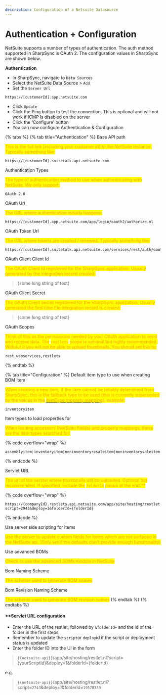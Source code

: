 ```yaml
---
description: Configuration of a Netsuite Datasource
---
```


# Authentication + Configuration

NetSuite supports a number of types of authentication. The auth method supported in SharpSync is OAuth 2. The configuration values in SharpSync are shown below.

**Authentication**

* In SharpSync, navigate to `Data Sources`&#x20;
* Select the NetSuite Data Source > `Add`
* Set the `Server Url`

```
https://[customerId].app.netsuite.com
```

* Click `Update`
* Click the Ping button to test the connection. This is optional and will not work if ICMP is disabled on the server
* Click the 'Configure' button
* You can now configure Authentication & Configuration

{% tabs %}
{% tab title="Authentication" %}
Base API path

<mark style="color:orange;">This is the full link \[including your customer id] to the NetSuite Instance. Typically something like:</mark>

```
https://[customerId].suitetalk.api.netsuite.com
```

Authentication Types

<mark style="color:orange;">The type of authentication method to use when authenticating with NetSuite. We only support:</mark>

```
OAuth 2.0
```

OAuth Url

<mark style="color:orange;">The URL where authentication initially happens:</mark>

```
https://[customerId].app.netsuite.com/app/login/oauth2/authorize.nl
```

OAuth Token Url

<mark style="color:orange;">The URL where tokens are created / renewed. Typically something like:</mark>

```
https://[customerId].suitetalk.api.netsuite.com/services/rest/auth/oauth2/v1/token
```

OAuth Client Client Id

<mark style="color:orange;">The OAuth Client Id registered for the SharpSync application. Usually generated  by the integration record created:</mark>

> {some long string of text}

OAuth Client Secret

<mark style="color:orange;">The OAuth Client secret registered for the SharpSync application. Usually generated  the first time the integration record is created:</mark>

> {some long string of text}

OAuth Scopes

<mark style="color:orange;">Think of this as the permissions needed by your OAuth application  to send and receive data. The</mark> <mark style="color:orange;"></mark><mark style="color:orange;">`restlets`</mark> <mark style="color:orange;"></mark><mark style="color:orange;">scope is optional but highly recommended. Without it you will not be able to upload thumbnails. You should set this to:</mark>

```
rest_webservices,restlets
```
{% endtab %}

{% tab title="Configuration" %}
Default item type to use when creating BOM item

<mark style="color:orange;">When creating a new item, if the item cannot be reliably determined from SharpSync, this is the fallback type to be used (this is currently superseded by the values in the</mark> [<mark style="color:orange;">itemType property mapping</mark>](common-setup/item-type-mapping.md)<mark style="color:orange;">), example:</mark>

```
inventoryitem
```

Item types to load properties for

<mark style="color:orange;">When loading accessors (NetSuite Fields) and property mappings, these are the item types searched for:</mark>

{% code overflow="wrap" %}
```
assemblyitem|inventoryitem|noninventoryresaleitem|noninventorysaleitem|noninventorypurchaseitem|bom|bomRevision|manufacturingRouting
```
{% endcode %}

Servlet URL

<mark style="color:orange;">The url of the servlet where thumbnails will be uploaded. Optional but recommended. If specified, include the</mark> <mark style="color:orange;"></mark><mark style="color:orange;">`folderId`</mark> <mark style="color:orange;"></mark><mark style="color:orange;">param at the end.\*\*</mark>

{% code overflow="wrap" %}
```
https://{companyId}.restlets.api.netsuite.com/app/site/hosting/restlet.nl?script=2943&deploy=1&folderId={folderId}
```
{% endcode %}

Use server side scripting for items

<mark style="color:orange;">Use the server to update custom fields for items which are not surfaced in the NetSuite api. (Only set if the defaults don't provide enough functionality)</mark>

Use advanced BOMs

<mark style="color:orange;">Check to use the advanced BOMs module in NetSuite</mark>

Bom Naming Scheme

<mark style="color:orange;">The scheme used to generate BOM names</mark>

Bom Revision Naming Scheme

<mark style="color:orange;">The scheme used to generate BOM revision names</mark>
{% endtab %}
{% endtabs %}

#### \*\*Servlet URL configuration

* Enter the URL of the restlet, followed by `&folderId=` and the id of the folder in the first steps
* Remember to update the `script`or `deploy`id if the script or deployment status is updated&#x20;
* Enter the folder ID into the UI in the form

> `{{netsuite-api}}`/app/site/hosting/restlet.nl?script={yourScriptId}\&deploy=1\&folderId={folderId}

e.g.

> `{{netsuite-api}}`/app/site/hosting/restlet.nl?script=`2743`\&deploy=1\&folderId=`19578359`
